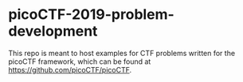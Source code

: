 # picoCTF-2019-problem-development
This repo is meant to host examples for CTF problems written for the picoCTF framework, which can be found at https://github.com/picoCTF/picoCTF.
